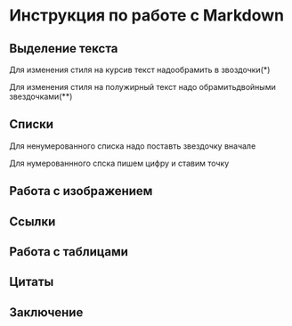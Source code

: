 # Инструкция по работе с Markdown

## Выделение текста

Для изменения стиля на курсив текст надообрамить в звоздочки(*)

Для изменения стиля на полужирный текст надо обрамитьдвойными звездочками(**)
## Списки

Для ненумерованного списка надо поставть звездочку вначале

Для нумерованнного спска пишем цифру и ставим точку

## Работа с изображением

## Ссылки

## Работа с таблицами

## Цитаты

## Заключение
